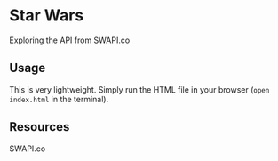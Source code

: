 # Star Wars
Exploring the API from SWAPI.co

## Usage
This is very lightweight. Simply run the HTML file in your browser (`open index.html` in the terminal).

## Resources
SWAPI.co
